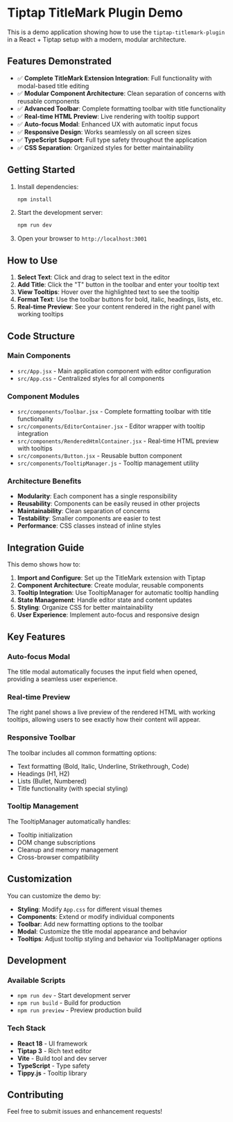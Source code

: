 # Tiptap TitleMark Plugin Demo

This is a demo application showing how to use the `tiptap-titlemark-plugin` in a React + Tiptap setup with a modern, modular architecture.

## Features Demonstrated

- ✅ **Complete TitleMark Extension Integration**: Full functionality with modal-based title editing
- ✅ **Modular Component Architecture**: Clean separation of concerns with reusable components
- ✅ **Advanced Toolbar**: Complete formatting toolbar with title functionality
- ✅ **Real-time HTML Preview**: Live rendering with tooltip support
- ✅ **Auto-focus Modal**: Enhanced UX with automatic input focus
- ✅ **Responsive Design**: Works seamlessly on all screen sizes
- ✅ **TypeScript Support**: Full type safety throughout the application
- ✅ **CSS Separation**: Organized styles for better maintainability

## Getting Started

1. Install dependencies:
   ```bash
   npm install
   ```

2. Start the development server:
   ```bash
   npm run dev
   ```

3. Open your browser to `http://localhost:3001`

## How to Use

1. **Select Text**: Click and drag to select text in the editor
2. **Add Title**: Click the "T" button in the toolbar and enter your tooltip text
3. **View Tooltips**: Hover over the highlighted text to see the tooltip
4. **Format Text**: Use the toolbar buttons for bold, italic, headings, lists, etc.
5. **Real-time Preview**: See your content rendered in the right panel with working tooltips

## Code Structure

### Main Components

- `src/App.jsx` - Main application component with editor configuration
- `src/App.css` - Centralized styles for all components

### Component Modules

- `src/components/Toolbar.jsx` - Complete formatting toolbar with title functionality
- `src/components/EditorContainer.jsx` - Editor wrapper with tooltip integration
- `src/components/RenderedHtmlContainer.jsx` - Real-time HTML preview with tooltips
- `src/components/Button.jsx` - Reusable button component
- `src/components/TooltipManager.js` - Tooltip management utility

### Architecture Benefits

- **Modularity**: Each component has a single responsibility
- **Reusability**: Components can be easily reused in other projects
- **Maintainability**: Clean separation of concerns
- **Testability**: Smaller components are easier to test
- **Performance**: CSS classes instead of inline styles

## Integration Guide

This demo shows how to:

1. **Import and Configure**: Set up the TitleMark extension with Tiptap
2. **Component Architecture**: Create modular, reusable components
3. **Tooltip Integration**: Use TooltipManager for automatic tooltip handling
4. **State Management**: Handle editor state and content updates
5. **Styling**: Organize CSS for better maintainability
6. **User Experience**: Implement auto-focus and responsive design

## Key Features

### Auto-focus Modal
The title modal automatically focuses the input field when opened, providing a seamless user experience.

### Real-time Preview
The right panel shows a live preview of the rendered HTML with working tooltips, allowing users to see exactly how their content will appear.

### Responsive Toolbar
The toolbar includes all common formatting options:
- Text formatting (Bold, Italic, Underline, Strikethrough, Code)
- Headings (H1, H2)
- Lists (Bullet, Numbered)
- Title functionality (with special styling)

### Tooltip Management
The TooltipManager automatically handles:
- Tooltip initialization
- DOM change subscriptions
- Cleanup and memory management
- Cross-browser compatibility

## Customization

You can customize the demo by:

- **Styling**: Modify `App.css` for different visual themes
- **Components**: Extend or modify individual components
- **Toolbar**: Add new formatting options to the toolbar
- **Modal**: Customize the title modal appearance and behavior
- **Tooltips**: Adjust tooltip styling and behavior via TooltipManager options

## Development

### Available Scripts

- `npm run dev` - Start development server
- `npm run build` - Build for production
- `npm run preview` - Preview production build

### Tech Stack

- **React 18** - UI framework
- **Tiptap 3** - Rich text editor
- **Vite** - Build tool and dev server
- **TypeScript** - Type safety
- **Tippy.js** - Tooltip library

## Contributing

Feel free to submit issues and enhancement requests!
